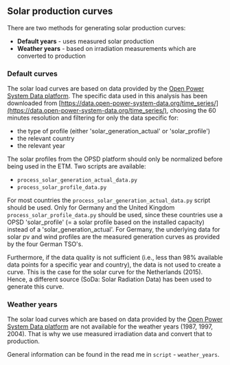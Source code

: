 ## Solar production curves

There are two methods for generating solar production curves:

* **Default years** - uses measured solar production
* **Weather years** - based on irradiation measurements which are converted to production

### Default curves

The solar load curves are based on data provided by the [Open Power System Data platform](https://data.open-power-system-data.org). The specific data used in this analysis has been downloaded from [https://data.open-power-system-data.org/time_series/](https://data.open-power-system-data.org/time_series/), choosing the 60 minutes resolution and filtering for only the data specific for:

* the type of profile (either 'solar\_generation\_actual' or 'solar\_profile') 
* the relevant country
* the relevant year

The solar profiles from the OPSD platform should only be normalized before being used in the ETM. Two scripts are available:

* `process_solar_generation_actual_data.py`
* `process_solar_profile_data.py`

For most countries the `process_solar_generation_actual_data.py` script should be used.
Only for Germany and the United Kingdom `process_solar_profile_data.py` should be used, since these countries use a OPSD 'solar\_profile' (= a solar profile based on the installed capacity) instead of a 'solar\_generation\_actual'. For Germany, the underlying data for solar pv and wind profiles are the measured generation curves as provided by the four German TSO's.

Furthermore, if the data quality is not sufficient (i.e., less than 98% available data points for a specific year and country), the data is not used to create a curve. This is the case for the solar curve for the Netherlands (2015). Hence, a different source (SoDa: Solar Radiation Data) has been used to generate this curve.


### Weather years
The solar load curves which are based on data provided by the [Open Power System Data platform](https://data.open-power-system-data.org) are not available for the weather years (1987, 1997, 2004). That is why we use measured irradiation data and convert that to production.

General information can be found in the read me in `script` - `weather_years`.